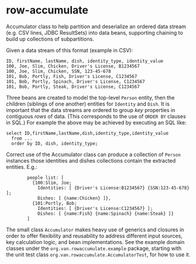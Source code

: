 # row-accumulate

Accumulator class to help partition and deserialize an ordered data stream (e.g. CSV lines, JDBC ResultSets) into
data beans, supporting chaining to build up collections of subpartitions.

Given a data stream of this format (example in CSV):
```
ID, firstName, lastName, dish, identity_type, identity_value
100, Joe, Slim, Chicken, Driver's License, B1234567
100, Joe, Slim, Chicken, SSN, 123-45-678
101, Bob, Portly, Fish, Driver's License, C1234567
101, Bob, Portly, Spinach, Driver's License, C1234567
101, Bob, Portly, Steak, Driver's License, C1234567
```

Three beans are created to model the top-level `Person` entity, then the children (siblings of one another) entities
for `Identity` and `Dish`. It is important that the data streams are ordered to group *key* properties in contiguous
*rows* of data. (This corresponds to the use of `ORDER BY` clauses in SQL.) For example the above may be achieved by
executing an SQL like:

```
select ID,firstName,lastName,dish,identity_type,identity_value
  from ...
  order by ID, dish, identity_type;
```

Correct use of the Accumulator class can produce a collection of `Person` instances those identities and dishes
collections contain the extracted entities. E.g.:

```
        people list: [
          {100:Slim, Joe;
            Identities: [ {Driver's License:B1234567} {SSN:123-45-678} ];
            Dishes: [ {name:Chicken} ]},
          {101:Portly, Bob;
            Identities: [ {Driver's License:C1234567} ];
            Dishes: [ {name:Fish} {name:Spinach} {name:Steak} ]}
        ]
```

The small class `Accumulator` makes heavy use of generics and closures in order to offer flexibility and reusability
to address different input sources, key calculation logic, and bean implementations. See the example domain classes
under the `org.van.rowaccumulate.example` package, starting with the unit test class
`org.van.rowaccumulate.AccumulatorTest`, for how to use it.

